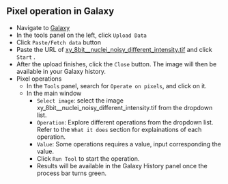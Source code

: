 ## Pixel operation in Galaxy

- Navigate to [Galaxy](https://usergalaxy.eu)
- In the tools panel on the left, click `Upload Data`
- Click `Paste/Fetch data` button
- Paste the URL of [xy_8bit__nuclei_noisy_different_intensity.tif](https://github.com/NEUBIAS/training-resources/raw/master/image_data/xy_8bit__nuclei_noisy_different_intensity.tif) and click `Start` .
- After the upload finishes, click the `Close` button. The image will then be available in your Galaxy history.
- Pixel operations
  - In the `Tools` panel, search for `Operate on pixels`, and click on it.
  - In the main window
    - `Select image`: select the image xy_8bit__nuclei_noisy_different_intensity.tif from the dropdown list.
    - `Operation`: Explore different operations from the dropdown list. Refer to the `What it does` section for explainations of each operation.
    - `Value`:  Some operations requires a value, input corresponding the value.
    - Click `Run Tool` to start the operation.
    - Results will be available in the Galaxy History panel once the process bar turns green.



